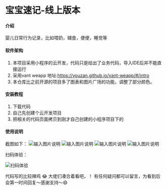 # 宝宝速记-线上版本

#### 介绍
婴儿日常行为记录，比如喂奶，辅食，便便，睡觉等

#### 软件架构

1. 本项目采用小程序的云开发，代码只是给出了业务代码，导入IDE后并不能直接运行
2. 采用vant weapp 地址:https://youzan.github.io/vant-weapp/#/intro
3. 本仓库比之前开源的项目多了图表和图片广场的功能，调整了部分颜色。



#### 安装教程

1.  下载代码
2.  自己先创建个云开发项目
3.  把相关的代码页面拷贝到刚才自己创建的小程序项目下的

#### 使用说明
截图如下：
![输入图片说明](961676597259_.pic.jpg)
![输入图片说明](971676597260_.pic.jpg)
![输入图片说明](981676597260_.pic.jpg)
![输入图片说明](991676597261_.pic.jpg)

扫码体验：

![扫码体验](https://images.gitee.com/uploads/images/2020/0817/104541_42aecf45_933825.png "微信图片_20200810181631.png")


 代码写的比较辣鸡 :joy: 大佬们凑合着看吧，！
有任何疑问都可以留言，为看到后会第一时间回复～感谢支持～😄
